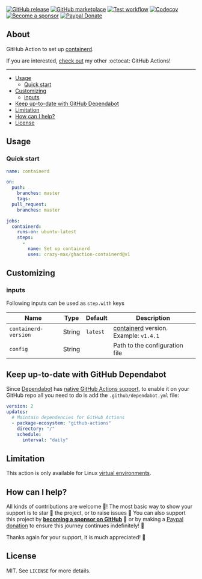 [![GitHub release](https://img.shields.io/github/release/crazy-max/ghaction-containerd.svg?style=flat-square)](https://github.com/crazy-max/ghaction-containerd/releases/latest)
[![GitHub marketplace](https://img.shields.io/badge/marketplace-containerd-blue?logo=github&style=flat-square)](https://github.com/marketplace/actions/containerd)
[![Test workflow](https://img.shields.io/github/workflow/status/crazy-max/ghaction-containerd/test?label=test&logo=github&style=flat-square)](https://github.com/crazy-max/ghaction-containerd/actions?workflow=test)
[![Codecov](https://img.shields.io/codecov/c/github/crazy-max/ghaction-containerd?logo=codecov&style=flat-square)](https://codecov.io/gh/crazy-max/ghaction-containerd)
[![Become a sponsor](https://img.shields.io/badge/sponsor-crazy--max-181717.svg?logo=github&style=flat-square)](https://github.com/sponsors/crazy-max)
[![Paypal Donate](https://img.shields.io/badge/donate-paypal-00457c.svg?logo=paypal&style=flat-square)](https://www.paypal.me/crazyws)

## About

GitHub Action to set up [containerd](https://github.com/containerd/containerd).

If you are interested, [check out](https://git.io/Je09Y) my other :octocat: GitHub Actions!

___

* [Usage](#usage)
  * [Quick start](#quick-start)
* [Customizing](#customizing)
  * [inputs](#inputs)
* [Keep up-to-date with GitHub Dependabot](#keep-up-to-date-with-github-dependabot)
* [Limitation](#limitation)
* [How can I help?](#how-can-i-help)
* [License](#license)

## Usage

### Quick start

```yaml
name: containerd

on:
  push:
    branches: master
    tags:
  pull_request:
    branches: master

jobs:
  containerd:
    runs-on: ubuntu-latest
    steps:
      -
        name: Set up containerd
        uses: crazy-max/ghaction-containerd@v1
```

## Customizing

### inputs

Following inputs can be used as `step.with` keys

| Name                 | Type    | Default   | Description                        |
|----------------------|---------|-----------|------------------------------------|
| `containerd-version` | String  | `latest`  | [containerd](https://github.com/containerd/containerd) version. Example: `v1.4.1` |
| `config`             | String  |           | Path to the configuration file |

## Keep up-to-date with GitHub Dependabot

Since [Dependabot](https://docs.github.com/en/github/administering-a-repository/keeping-your-actions-up-to-date-with-github-dependabot)
has [native GitHub Actions support](https://docs.github.com/en/github/administering-a-repository/configuration-options-for-dependency-updates#package-ecosystem),
to enable it on your GitHub repo all you need to do is add the `.github/dependabot.yml` file:

```yaml
version: 2
updates:
  # Maintain dependencies for GitHub Actions
  - package-ecosystem: "github-actions"
    directory: "/"
    schedule:
      interval: "daily"
```

## Limitation

This action is only available for Linux [virtual environments](https://help.github.com/en/articles/virtual-environments-for-github-actions#supported-virtual-environments-and-hardware-resources).

## How can I help?

All kinds of contributions are welcome :raised_hands:! The most basic way to show your support is to star :star2: the project, or to raise issues :speech_balloon: You can also support this project by [**becoming a sponsor on GitHub**](https://github.com/sponsors/crazy-max) :clap: or by making a [Paypal donation](https://www.paypal.me/crazyws) to ensure this journey continues indefinitely! :rocket:

Thanks again for your support, it is much appreciated! :pray:

## License

MIT. See `LICENSE` for more details.
